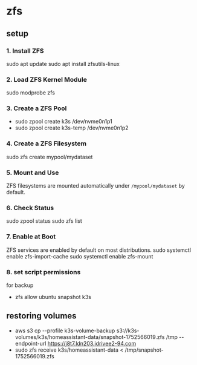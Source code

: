 # zfs

## setup

### 1. Install ZFS

sudo apt update
sudo apt install zfsutils-linux

### 2. Load ZFS Kernel Module

sudo modprobe zfs

### 3. Create a ZFS Pool

* sudo zpool create k3s /dev/nvme0n1p1
* sudo zpool create k3s-temp /dev/nvme0n1p2

### 4. Create a ZFS Filesystem
sudo zfs create mypool/mydataset

### 5. Mount and Use

ZFS filesystems are mounted automatically under `/mypool/mydataset` by default.

### 6. Check Status
 
sudo zpool status
sudo zfs list 

### 7. Enable at Boot

ZFS services are enabled by default on most distributions.
sudo systemctl enable zfs-import-cache
sudo systemctl enable zfs-mount

### 8. set script permissions
for backup
* zfs allow ubuntu snapshot k3s

## restoring volumes 

* aws s3 cp --profile k3s-volume-backup s3://k3s-volumes/k3s/homeassistant-data/snapshot-1752566019.zfs /tmp --endpoint-url https://j8t7.ldn203.idrivee2-94.com
* sudo zfs receive k3s/homeassistant-data < /tmp/snapshot-1752566019.zfs